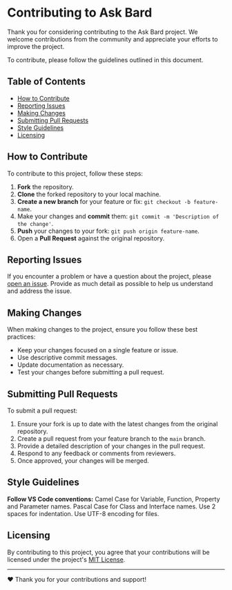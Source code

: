 # Contributing to Ask Bard
Thank you for considering contributing to the Ask Bard project. We welcome contributions from the community and appreciate your efforts to improve the project.

To contribute, please follow the guidelines outlined in this document.

## Table of Contents
- [How to Contribute](#how-to-contribute)
- [Reporting Issues](#reporting-issues)
- [Making Changes](#making-changes)
- [Submitting Pull Requests](#submitting-pull-requests)
- [Style Guidelines](#style-guidelines)
- [Licensing](#licensing)

## How to Contribute
To contribute to this project, follow these steps:

1. **Fork** the repository.
2. **Clone** the forked repository to your local machine.
3. **Create a new branch** for your feature or fix: `git checkout -b feature-name`.
4. Make your changes and **commit** them: `git commit -m 'Description of the change'`.
5. **Push** your changes to your fork: `git push origin feature-name`.
6. Open a **Pull Request** against the original repository.

## Reporting Issues
If you encounter a problem or have a question about the project, please [open an issue](https://github.com/TPJelf/askbard/issues). Provide as much detail as possible to help us understand and address the issue.

## Making Changes
When making changes to the project, ensure you follow these best practices:

- Keep your changes focused on a single feature or issue.
- Use descriptive commit messages.
- Update documentation as necessary.
- Test your changes before submitting a pull request.

## Submitting Pull Requests
To submit a pull request:

1. Ensure your fork is up to date with the latest changes from the original repository.
2. Create a pull request from your feature branch to the `main` branch.
3. Provide a detailed description of your changes in the pull request.
4. Respond to any feedback or comments from reviewers.
5. Once approved, your changes will be merged.

## Style Guidelines
**Follow VS Code conventions:**
Camel Case for Variable, Function, Property and Parameter names.
Pascal Case for Class and Interface names.
Use 2 spaces for indentation.
Use UTF-8 encoding for files.

## Licensing
By contributing to this project, you agree that your contributions will be licensed under the project's [MIT License](https://github.com/TPJelf/askbard/blob/main/LICENSE).

---

❤️ Thank you for your contributions and support!